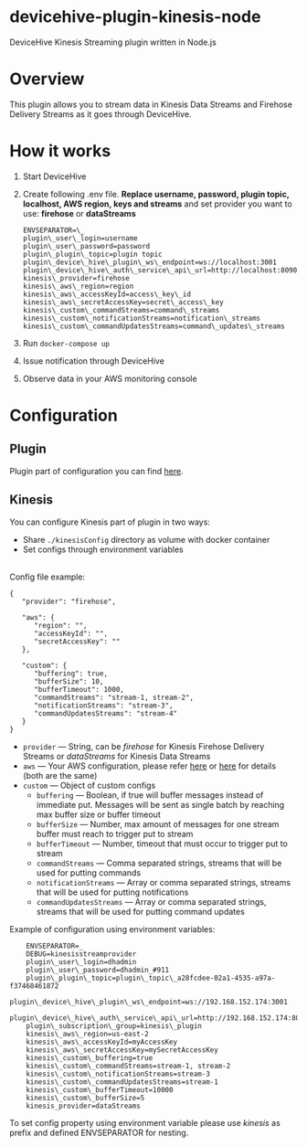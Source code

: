 # devicehive-plugin-kinesis-node
DeviceHive Kinesis Streaming plugin written in Node.js
# Overview
This plugin allows you to stream data in Kinesis Data Streams and Firehose Delivery Streams as it goes through DeviceHive.

# How it works

 1. Start DeviceHive
 2. Create following .env file. **Replace username, password, plugin topic, localhost, AWS region, keys and streams** and set provider you want to use: **firehose** or **dataStreams**

        ENVSEPARATOR=\_
        plugin\_user\_login=username
        plugin\_user\_password=password
        plugin\_plugin\_topic=plugin topic
        plugin\_device\_hive\_plugin\_ws\_endpoint=ws://localhost:3001
        plugin\_device\_hive\_auth\_service\_api\_url=http://localhost:8090/dh/rest
        kinesis\_provider=firehose
        kinesis\_aws\_region=region
        kinesis\_aws\_accessKeyId=access\_key\_id
        kinesis\_aws\_secretAccessKey=secret\_access\_key
        kinesis\_custom\_commandStreams=command\_streams
        kinesis\_custom\_notificationStreams=notification\_streams
        kinesis\_custom\_commandUpdatesStreams=command\_updates\_streams

 3. Run `docker-compose up`
 4. Issue notification through DeviceHive
 5. Observe data in your AWS monitoring console

# Configuration
## Plugin
Plugin part of configuration you can find [here](https://github.com/devicehive/devicehive-plugin-core-node#configuration).
## Kinesis
You can configure Kinesis part of plugin in two ways:

 - Share `./kinesisConfig` directory as volume with docker container
 - Set configs through environment variables

<br />
Config file example:

    {
       "provider": "firehose",

       "aws": {
          "region": "",
          "accessKeyId": "",
          "secretAccessKey": ""
       },

       "custom": {
          "buffering": true,
          "bufferSize": 10,
          "bufferTimeout": 1000,
          "commandStreams": "stream-1, stream-2",
          "notificationStreams": "stream-3",
          "commandUpdatesStreams": "stream-4"
       }
    }

 - `provider` — String, can be *firehose* for Kinesis Firehose Delivery Streams or *dataStreams* for Kinesis Data Streams
 - `aws` — Your AWS configuration, please refer [here](https://docs.aws.amazon.com/AWSJavaScriptSDK/latest/AWS/Kinesis.html#constructor-property) or [here](https://docs.aws.amazon.com/AWSJavaScriptSDK/latest/AWS/Firehose.html#constructor-property) for details (both are the same)
 - `custom` — Object of custom configs
	 - `buffering` — Boolean, if true will buffer messages instead of immediate put. Messages will be sent as single batch by reaching max buffer size or buffer timeout
	 - `bufferSize` — Number, max amount of messages for one stream buffer must reach to trigger put to stream
	 - `bufferTimeout` — Number, timeout that must occur to trigger put to stream
	 - `commandStreams` — Comma separated strings, streams that will be used for putting commands
	 - `notificationStreams` — Array or comma separated strings, streams that will be used for putting notifications
	 - `commandUpdatesStreams` — Array or comma separated strings, streams that will be used for putting command updates

Example of configuration using environment variables:

        ENVSEPARATOR=_
        DEBUG=kinesisstreamprovider
        plugin\_user\_login=dhadmin
        plugin\_user\_password=dhadmin_#911
        plugin\_plugin\_topic=plugin\_topic\_a28fcdee-02a1-4535-a97a-f37468461872
        plugin\_device\_hive\_plugin\_ws\_endpoint=ws://192.168.152.174:3001
        plugin\_device\_hive\_auth\_service\_api\_url=http://192.168.152.174:8090/dh/rest
        plugin\_subscription\_group=kinesis\_plugin
        kinesis\_aws\_region=us-east-2
        kinesis\_aws\_accessKeyId=myAccessKey
        kinesis\_aws\_secretAccessKey=mySecretAccessKey
        kinesis\_custom\_buffering=true
        kinesis\_custom\_commandStreams=stream-1, stream-2
        kinesis\_custom\_notificationStreams=stream-3
        kinesis\_custom\_commandUpdatesStreams=stream-1
        kinesis\_custom\_bufferTimeout=10000
        kinesis\_custom\_bufferSize=5
        kinesis_provider=dataStreams
To set config property using environment variable please use *kinesis* as prefix and defined ENVSEPARATOR for nesting.